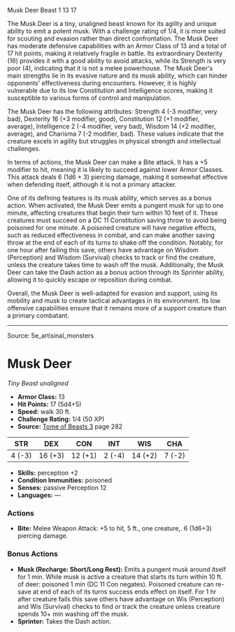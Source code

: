 <MonsterName/>Musk Deer</MonsterName>
<CreatureType/>Beast</CreatureType>
<CR/>1</CR>
<AC/>13</AC>
<HP/>17</HP>
<summary>The Musk Deer is a tiny, unaligned beast known for its agility and unique ability to emit a potent musk. With a challenge rating of 1/4, it is more suited for scouting and evasion rather than direct confrontation. The Musk Deer has moderate defensive capabilities with an Armor Class of 13 and a total of 17 hit points, making it relatively fragile in battle. Its extraordinary Dexterity (16) provides it with a good ability to avoid attacks, while its Strength is very poor (4), indicating that it is not a melee powerhouse. The Musk Deer's main strengths lie in its evasive nature and its musk ability, which can hinder opponents' effectiveness during encounters. However, it is highly vulnerable due to its low Constitution and Intelligence scores, making it susceptible to various forms of control and manipulation.</summary>

<detail>

The Musk Deer has the following attributes: Strength 4 (-3 modifier, very bad), Dexterity 16 (+3 modifier, good), Constitution 12 (+1 modifier, average), Intelligence 2 (-4 modifier, very bad), Wisdom 14 (+2 modifier, average), and Charisma 7 (-2 modifier, bad). These values indicate that the creature excels in agility but struggles in physical strength and intellectual challenges. 

In terms of actions, the Musk Deer can make a Bite attack. It has a +5 modifier to hit, meaning it is likely to succeed against lower Armor Classes. This attack deals 6 (1d6 + 3) piercing damage, making it somewhat effective when defending itself, although it is not a primary attacker.

One of its defining features is its musk ability, which serves as a bonus action. When activated, the Musk Deer emits a pungent musk for up to one minute, affecting creatures that begin their turn within 10 feet of it. These creatures must succeed on a DC 11 Constitution saving throw to avoid being poisoned for one minute. A poisoned creature will have negative effects, such as reduced effectiveness in combat, and can make another saving throw at the end of each of its turns to shake off the condition. Notably, for one hour after failing this save, others have advantage on Wisdom (Perception) and Wisdom (Survival) checks to track or find the creature, unless the creature takes time to wash off the musk. Additionally, the Musk Deer can take the Dash action as a bonus action through its Sprinter ability, allowing it to quickly escape or reposition during combat.

Overall, the Musk Deer is well-adapted for evasion and support, using its mobility and musk to create tactical advantages in its environment. Its low offensive capabilities ensure that it remains more of a support creature than a primary combatant.</detail>



---

Source: 5e_artisinal_monsters

# Musk Deer

*Tiny* *Beast* *unaligned*

- **Armor Class:** 13
- **Hit Points:** 17 (5d4+5)
- **Speed:** walk 30 ft.
- **Challenge Rating:** 1/4 (50 XP)
- **Source:** [Tome of Beasts 3](https://koboldpress.com/kpstore/product/tome-of-beasts-3-for-5th-edition/) page 282

| STR | DEX | CON | INT | WIS | CHA |
| --- | --- | --- | --- | --- | --- |
| 4 (-3) | 16 (+3) | 12 (+1) | 2 (-4) | 14 (+2) | 7 (-2) |

- **Skills:** perception +2
- **Condition Immunities:** poisoned
- **Senses:** passive Perception 12
- **Languages:** —

### Actions

- **Bite:** Melee Weapon Attack: +5 to hit, 5 ft., one creature,. 6 (1d6+3) piercing damage.

### Bonus Actions

- **Musk (Recharge: Short/Long Rest):** Emits a pungent musk around itself for 1 min. While musk is active a creature that starts its turn within 10 ft. of deer: poisoned 1 min (DC 11 Con negates). Poisoned creature can re-save at end of each of its turns success ends effect on itself. For 1 hr after creature fails this save others have advantage on Wis (Perception) and Wis (Survival) checks to find or track the creature unless creature spends 10+ min washing off the musk.
- **Sprinter:** Takes the Dash action.




